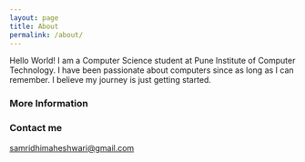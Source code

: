 ```yaml
---
layout: page
title: About
permalink: /about/
---
```

Hello World! I am a Computer Science student at Pune Institute of Computer Technology. I have been passionate about computers since as long as I can remember. I believe my journey is just getting started.

### More Information



### Contact me

[samridhimaheshwari@gmail.com](mailto:samridhimaheshwari@gmail.com)
